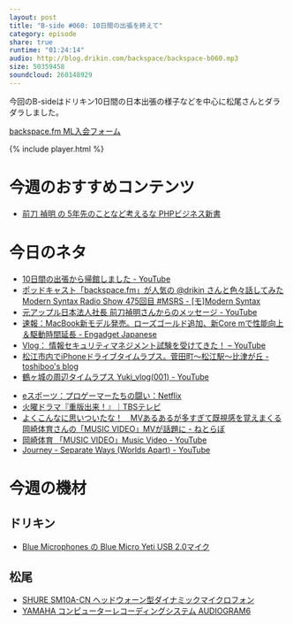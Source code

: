 ```yaml
---
layout: post
title: "B-side #060: 10日間の出張を終えて"
category: episode
share: true
runtime: "01:24:14"
audio: http://blog.drikin.com/backspace/backspace-b060.mp3
size: 50359458
soundcloud: 260148929
---
```

今回のB-sideはドリキン10日間の日本出張の様子などを中心に松尾さんとダラダラしました。

[backspace.fm ML入会フォーム](http://backspace.us11.list-manage.com/subscribe?u=09c933bd3997c1d16dbed156a&id=84b6529b91)

{% include player.html %}

# 今週のおすすめコンテンツ
* [前刀 禎明 の 5年先のことなど考えるな PHPビジネス新書](http://amzn.to/1Vw8yNQ)

# 今日のネタ
* [10日間の出張から帰館しました - YouTube](https://www.youtube.com/watch?v=uLJBomUEqQA)
* [ポッドキャスト「backspace.fm」が人気の @drikin さんと色々話してみたModern Syntax Radio Show 475回目 #MSRS - \[モ\]Modern Syntax](http://www.aivy.co.jp/BLOG_TEST/nagasawa/c/2016/04/backspacefm-drikin-modern-syntax-radio-show-475-msrs.html)
* [元アップル日本法人社長 前刀禎明さんからのメッセージ - YouTube](https://www.youtube.com/watch?v=gacaz5l3s_s)
* [速報：MacBook新モデル発売。ローズゴールド追加、新Core mで性能向上＆駆動時間延長 - Engadget Japanese](http://japanese.engadget.com/2016/04/19/macbook-core-m/)
* [Vlog： 情報セキュリティマネジメント試験を受けてきた！ – YouTube](http://blog.hisholy.net/efficiency/vlog/)
* [松江市内でiPhoneドライブタイムラプス。菅田町〜松江駅〜比津が丘 - toshiboo's blog](http://toshiboo-blog.tumblr.com/post/142934196029/%E6%9D%BE%E6%B1%9F%E5%B8%82%E5%86%85%E3%81%A7iphone%E3%83%89%E3%83%A9%E3%82%A4%E3%83%96%E3%82%BF%E3%82%A4%E3%83%A0%E3%83%A9%E3%83%97%E3%82%B9%E8%8F%85%E7%94%B0%E7%94%BA%E6%9D%BE%E6%B1%9F%E9%A7%85%E6%AF%94%E6%B4%A5%E3%81%8C%E4%B8%98)
* [鶴ヶ城の周辺タイムラプス Yuki\_vlog(001) - YouTube](https://www.youtube.com/watch?v=p9gk5a8-YJM&feature=youtu.be)
- [eスポーツ：プロゲーマーたちの闘い：Netflix](https://www.netflix.com/title/80085552)
- [火曜ドラマ『重版出来！』｜TBSテレビ](http://www.tbs.co.jp/juhan-shuttai/)
- [よくこんなに思いついたな！　MVあるあるが多すぎて既視感を覚えまくる岡崎体育さんの「MUSIC VIDEO」MVが話題に - ねとらぼ](http://nlab.itmedia.co.jp/nl/articles/1604/21/news088.html)
- [岡崎体育 「MUSIC VIDEO」Music Video - YouTube](https://www.youtube.com/watch?v=fTwAz1JC4yI)
- [Journey - Separate Ways (Worlds Apart) - YouTube](https://www.youtube.com/watch?v=LatorN4P9aA)

# 今週の機材

## ドリキン
* [Blue Microphones の Blue Micro Yeti USB 2.0マイク](http://amzn.to/1QWLhTS)

## 松尾
* [SHURE  SM10A-CN ヘッドウォーン型ダイナミックマイクロフォン](http://amzn.to/1LXIGkV) 
* [YAMAHA コンピューターレコーディングシステム AUDIOGRAM6](http://amzn.to/1Rsyq5W)
